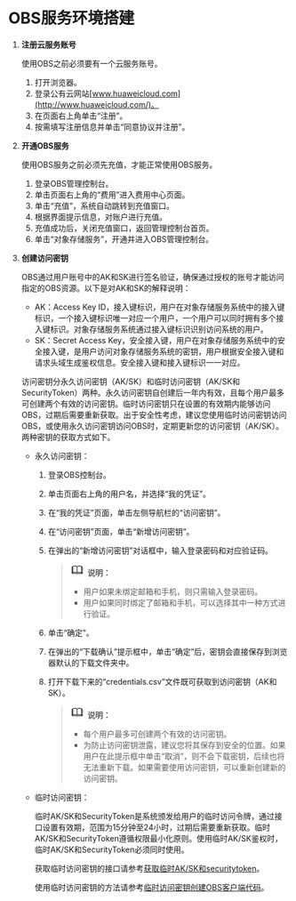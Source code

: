 # OBS服务环境搭建<a name="obs_21_0102"></a>

1.  **注册云服务账号**

    使用OBS之前必须要有一个云服务账号。

    1.  打开浏览器。
    2.  登录公有云网站[www.huaweicloud.com](http://www.huaweicloud.com/)。
    3.  在页面右上角单击“注册”。
    4.  按需填写注册信息并单击“同意协议并注册”。

2.  **开通OBS服务**

    使用OBS服务之前必须先充值，才能正常使用OBS服务。

    1.  登录OBS管理控制台。
    2.  单击页面右上角的“费用”进入费用中心页面。
    3.  单击“充值”，系统自动跳转到充值窗口。
    4.  根据界面提示信息，对账户进行充值。
    5.  充值成功后，关闭充值窗口，返回管理控制台首页。
    6.  单击“对象存储服务”，开通并进入OBS管理控制台。

3.  **创建访问密钥**

    OBS通过用户账号中的AK和SK进行签名验证，确保通过授权的账号才能访问指定的OBS资源。以下是对AK和SK的解释说明：

    -   AK：Access Key ID，接入键标识，用户在对象存储服务系统中的接入键标识，一个接入键标识唯一对应一个用户，一个用户可以同时拥有多个接入键标识。对象存储服务系统通过接入键标识识别访问系统的用户。
    -   SK：Secret Access Key，安全接入键，用户在对象存储服务系统中的安全接入键，是用户访问对象存储服务系统的密钥，用户根据安全接入键和请求头域生成鉴权信息。安全接入键和接入键标识一一对应。

    访问密钥分永久访问密钥（AK/SK）和临时访问密钥（AK/SK和SecurityToken）两种。永久访问密钥自创建后一年内有效，且每个用户最多可创建两个有效的访问密钥。临时访问密钥只在设置的有效期内能够访问OBS，过期后需要重新获取。出于安全性考虑，建议您使用临时访问密钥访问OBS，或使用永久访问密钥访问OBS时，定期更新您的访问密钥（AK/SK）。两种密钥的获取方式如下。

    -   永久访问密钥：
        1.  登录OBS控制台。
        2.  单击页面右上角的用户名，并选择“我的凭证”。
        3.  在“我的凭证”页面，单击左侧导航栏的“访问密钥”。
        4.  在“访问密钥”页面，单击“新增访问密钥”。
        5.  在弹出的“新增访问密钥”对话框中，输入登录密码和对应验证码。

            >![](public_sys-resources/icon-note.gif) **说明：**   
            >-   用户如果未绑定邮箱和手机，则只需输入登录密码。  
            >-   用户如果同时绑定了邮箱和手机，可以选择其中一种方式进行验证。  

        6.  单击“确定”。
        7.  在弹出的“下载确认”提示框中，单击“确定”后，密钥会直接保存到浏览器默认的下载文件夹中。
        8.  打开下载下来的“credentials.csv”文件既可获取到访问密钥（AK和SK）。

            >![](public_sys-resources/icon-note.gif) **说明：**   
            >-   每个用户最多可创建两个有效的访问密钥。  
            >-   为防止访问密钥泄露，建议您将其保存到安全的位置。如果用户在此提示框中单击“取消”，则不会下载密钥，后续也将无法重新下载。如果需要使用访问密钥，可以重新创建新的访问密钥。  


    -   临时访问密钥：

        临时AK/SK和SecurityToken是系统颁发给用户的临时访问令牌，通过接口设置有效期，范围为15分钟至24小时，过期后需要重新获取。临时AK/SK和SecurityToken遵循权限最小化原则。使用临时AK/SK鉴权时，临时AK/SK和SecurityToken必须同时使用。

        获取临时访问密钥的接口请参考[获取临时AK/SK和securitytoken](https://support.huaweicloud.com/api-iam/iam_04_0002.html)。

        使用临时访问密钥的方法请参考[临时访问密钥创建OBS客户端代码](创建OBS客户端.md)。



